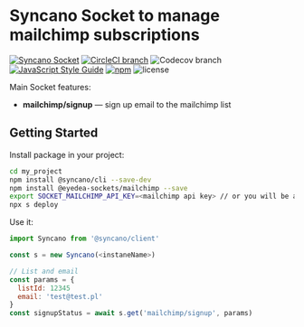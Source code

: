 # Syncano Socket to manage mailchimp subscriptions

[![Syncano Socket](https://img.shields.io/badge/syncano-socket-blue.svg)](https://syncano.io)
[![CircleCI branch](https://img.shields.io/circleci/project/github/eyedea-io/syncano-socket-mailchimp/master.svg)](https://circleci.com/gh/eyedea-io/syncano-socket-mailchimp/tree/master)
![Codecov branch](https://img.shields.io/codecov/c/github/eyedea-io/syncano-socket-mailchimp/master.svg)
[![JavaScript Style Guide](https://img.shields.io/badge/code_style-standard-brightgreen.svg)](https://standardjs.com)
[![npm](https://img.shields.io/npm/dw/@eyedea-sockets/mailchimp.svg)](https://www.npmjs.com/package/@eyedea-sockets/mailchimp)
![license](https://img.shields.io/github/license/eyedea-io/syncano-socket-mailchimp.svg)

Main Socket features:

* **mailchimp/signup** — sign up email to the mailchimp list

## Getting Started

Install package in your project:

```sh
cd my_project
npm install @syncano/cli --save-dev
npm install @eyedea-sockets/mailchimp --save
export SOCKET_MAILCHIMP_API_KEY=<mailchimp api key> // or you will be asked during deploy
npx s deploy
```

Use it:

```js
import Syncano from '@syncano/client'

const s = new Syncano(<instaneName>)

// List and email
const params = {
  listId: 12345
  email: 'test@test.pl'
}
const signupStatus = await s.get('mailchimp/signup', params)
```
